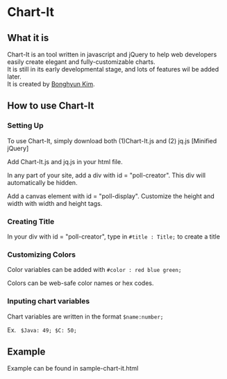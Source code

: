 <h1> Chart-It</h1>
<h2> What it is</h2>
<p>
	Chart-It is an tool written in javascript and jQuery to help web developers easily create elegant and fully-customizable charts.</br>
	It is still in its early developmental stage, and lots of features wil be added later.</br>
	It is created by <a href="http://www.bonghyunkim.com/">Bonghyun Kim</a>.
</p>
<h2> How to use Chart-It</h2>
<h3> Setting Up </h3>
<p>
	To use Chart-It, simply download both (1)Chart-It.js and (2) jq.js [Minified jQuery]
</p>
<p>
	Add Chart-It.js and jq.js in your html file.
</p>
<p>
	In any part of your site, add a div with id = "poll-creator". This div will automatically be hidden.
</p>
<p>
 	Add a canvas element with id = "poll-display". Customize the height and width with width and height tags.
</p>
<h3> Creating Title </h3>
<p>
	In your div with id = "poll-creator", type in <code>#title : Title;</code> to create a title
</p>
<h3> Customizing Colors</h3>
<p>
	Color variables can be added with <code>#color : red blue green;</code>
</p>
<p>
	Colors can be web-safe color names or hex codes.
</p>
<h3> Inputing chart variables </h3>
<p>
	Chart variables are written in the format <code>$name:number;</code>
</p>
<p>
	Ex. <code> $Java: 49; $C: 50; </code>
</p>
<h2> Example </h2>
<p>
Example can be found in 	sample-chart-it.html
</p>
